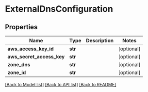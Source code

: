 # ExternalDnsConfiguration

## Properties
Name | Type | Description | Notes
------------ | ------------- | ------------- | -------------
**aws_access_key_id** | **str** |  | [optional] 
**aws_secret_access_key** | **str** |  | [optional] 
**zone_dns** | **str** |  | [optional] 
**zone_id** | **str** |  | [optional] 

[[Back to Model list]](../README.md#documentation-for-models) [[Back to API list]](../README.md#documentation-for-api-endpoints) [[Back to README]](../README.md)


